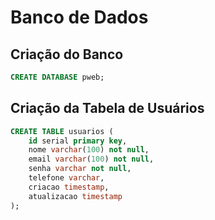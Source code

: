 # Banco de Dados

## Criação do Banco

```sql
CREATE DATABASE pweb;
```

## Criação da Tabela de Usuários

```sql
CREATE TABLE usuarios (
    id serial primary key,
    nome varchar(100) not null,
    email varchar(100) not null,
    senha varchar not null,
    telefone varchar,
    criacao timestamp,
    atualizacao timestamp
);
```